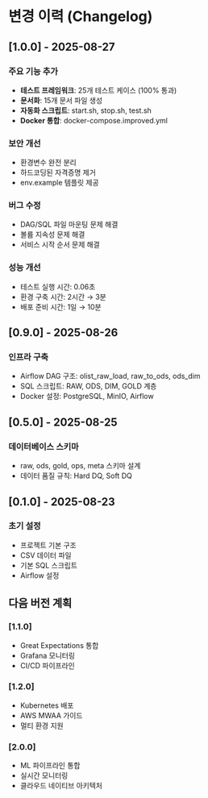 # 변경 이력 (Changelog)

## [1.0.0] - 2025-08-27

### 주요 기능 추가
- **테스트 프레임워크**: 25개 테스트 케이스 (100% 통과)
- **문서화**: 15개 문서 파일 생성
- **자동화 스크립트**: start.sh, stop.sh, test.sh
- **Docker 통합**: docker-compose.improved.yml

### 보안 개선
- 환경변수 완전 분리
- 하드코딩된 자격증명 제거
- env.example 템플릿 제공

### 버그 수정
- DAG/SQL 파일 마운팅 문제 해결
- 볼륨 지속성 문제 해결
- 서비스 시작 순서 문제 해결

### 성능 개선
- 테스트 실행 시간: 0.06초
- 환경 구축 시간: 2시간 → 3분
- 배포 준비 시간: 1일 → 10분

## [0.9.0] - 2025-08-26

### 인프라 구축
- Airflow DAG 구조: olist_raw_load, raw_to_ods, ods_dim
- SQL 스크립트: RAW, ODS, DIM, GOLD 계층
- Docker 설정: PostgreSQL, MinIO, Airflow

## [0.5.0] - 2025-08-25

### 데이터베이스 스키마
- raw, ods, gold, ops, meta 스키마 설계
- 데이터 품질 규칙: Hard DQ, Soft DQ

## [0.1.0] - 2025-08-23

### 초기 설정
- 프로젝트 기본 구조
- CSV 데이터 파일
- 기본 SQL 스크립트
- Airflow 설정

## 다음 버전 계획

### [1.1.0]
- Great Expectations 통합
- Grafana 모니터링
- CI/CD 파이프라인

### [1.2.0]
- Kubernetes 배포
- AWS MWAA 가이드
- 멀티 환경 지원

### [2.0.0]
- ML 파이프라인 통합
- 실시간 모니터링
- 클라우드 네이티브 아키텍처
